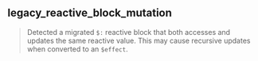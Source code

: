 ## legacy_reactive_block_mutation

> Detected a migrated `$:` reactive block that both accesses and updates the same reactive value. This may cause recursive updates when converted to an `$effect`.
